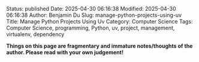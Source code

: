 Status: published
Date: 2025-04-30 06:16:38
Modified: 2025-04-30 06:16:38
Author: Benjamin Du
Slug: manage-python-projects-using-uv
Title: Manage Python Projects Using Uv
Category: Computer Science
Tags: Computer Science, programming, Python, uv, project, management, virtualenv, dependency

**Things on this page are fragmentary and immature notes/thoughts of the author. Please read with your own judgement!**
